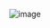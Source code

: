![image](https://user-images.githubusercontent.com/31981663/212908710-7b7180d1-062a-4e36-bc6e-3c6c62ab23dd.png)
